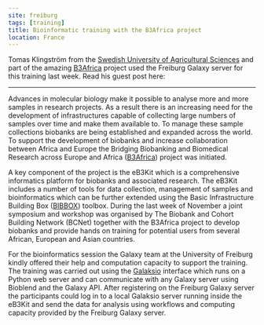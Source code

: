 ```yaml
---
site: freiburg
tags: [training]
title: Bioinformatic training with the B3Africa project
location: France
---
```


Tomas Klingström from the [Swedish University of Agricultural Sciences](https://www.slu.se/en) and part of the amazing
[B3Africa](http://www.b3africa.org) project used the Freiburg Galaxy server for this training last week.
Read his guest post here:

------

Advances in molecular biology make it possible to analyse more and more samples in research projects.
As a result there is an increasing need for the development of infrastructures capable of
collecting large numbers of samples over time and make them available to. To manage these
sample collections biobanks are being established and expanded across the world.
To support the development of biobanks and increase collaboration between
Africa and Europe the Bridging Biobanking and Biomedical Research across
Europe and Africa ([B3Africa](http://www.b3africa.org)) project was initiated.

A key component of the project is the eB3Kit which is a comprehensive informatics platform
for biobanks and associated research. The eB3Kit includes a number of tools for data collection,
management of samples and bioinformatics which can be further extended using
the Basic Infrastructure Building Box ([BIBBOX](http://bibbox.readthedocs.io/en/latest/)) toolbox. During the last week of
November a joint symposium and workshop was organised by The Biobank and
Cohort Building Network (BCNet) together with the B3Africa project to develop
biobanks and provide hands on training for potential users from several African, European and Asian countries.

For the bioinformatics session the Galaxy team at the University of Freiburg kindly offered
their help and computation capacity to support the training. The training was carried out
using the [Galaksio](https://doi.org/10.14806/ej.23.0.897) interface which runs on a Python web server
and can communicate with any Galaxy server using Bioblend and the Galaxy API.
After registering on the Freiburg Galaxy server the participants could log in to a local Galaksio server
running inside the eB3Kit and send the data for analysis using workflows and computing
capacity provided by the Freiburg Galaxy server.
